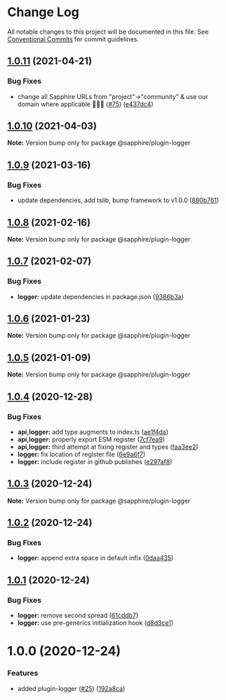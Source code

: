 # Change Log

All notable changes to this project will be documented in this file.
See [Conventional Commits](https://conventionalcommits.org) for commit guidelines.

## [1.0.11](https://github.com/sapphire-community/plugins/compare/@sapphire/plugin-logger@1.0.10...@sapphire/plugin-logger@1.0.11) (2021-04-21)

### Bug Fixes

-   change all Sapphire URLs from "project"->"community" & use our domain where applicable 👨‍🌾🚜 ([#75](https://github.com/sapphire-community/plugins/issues/75)) ([e437dc4](https://github.com/sapphire-community/plugins/commit/e437dc45fcd4d22ab2dcdb0e70c67cc5856883c0))

## [1.0.10](https://github.com/sapphire-community/plugins/compare/@sapphire/plugin-logger@1.0.9...@sapphire/plugin-logger@1.0.10) (2021-04-03)

**Note:** Version bump only for package @sapphire/plugin-logger

## [1.0.9](https://github.com/sapphire-community/plugins/compare/@sapphire/plugin-logger@1.0.8...@sapphire/plugin-logger@1.0.9) (2021-03-16)

### Bug Fixes

-   update dependencies, add tslib, bump framework to v1.0.0 ([880b761](https://github.com/sapphire-community/plugins/commit/880b7614d857f23fcbcd351e69795c451a95f49c))

## [1.0.8](https://github.com/sapphire-community/plugins/compare/@sapphire/plugin-logger@1.0.7...@sapphire/plugin-logger@1.0.8) (2021-02-16)

**Note:** Version bump only for package @sapphire/plugin-logger

## [1.0.7](https://github.com/sapphire-community/plugins/compare/@sapphire/plugin-logger@1.0.6...@sapphire/plugin-logger@1.0.7) (2021-02-07)

### Bug Fixes

-   **logger:** update dependencies in package.json ([9386b3a](https://github.com/sapphire-community/plugins/commit/9386b3a30773e34ac1a50fe3d4ad0452a93a9fc1))

## [1.0.6](https://github.com/sapphire-community/plugins/compare/@sapphire/plugin-logger@1.0.5...@sapphire/plugin-logger@1.0.6) (2021-01-23)

**Note:** Version bump only for package @sapphire/plugin-logger

## [1.0.5](https://github.com/sapphire-community/plugins/compare/@sapphire/plugin-logger@1.0.4...@sapphire/plugin-logger@1.0.5) (2021-01-09)

**Note:** Version bump only for package @sapphire/plugin-logger

## [1.0.4](https://github.com/sapphire-community/plugins/compare/@sapphire/plugin-logger@1.0.3...@sapphire/plugin-logger@1.0.4) (2020-12-28)

### Bug Fixes

-   **api,logger:** add type augments to index.ts ([ae1f4da](https://github.com/sapphire-community/plugins/commit/ae1f4da9671a531edf10555242e21f39eb3b0d17))
-   **api,logger:** properly export ESM register ([7cf7ea9](https://github.com/sapphire-community/plugins/commit/7cf7ea9a9c91f73874035b0512292cc08d93e38e))
-   **api,logger:** third attempt at fixing register and types ([faa3ee2](https://github.com/sapphire-community/plugins/commit/faa3ee2f53d2ca1153a7eff2a64e2abf3feaae85))
-   **logger:** fix location of register file ([6e9a6f7](https://github.com/sapphire-community/plugins/commit/6e9a6f7ae4de5222e879394d717ae04ffb048aeb))
-   **logger:** include register in github publishes ([e297af8](https://github.com/sapphire-community/plugins/commit/e297af8cada0ff3cf94bbe17e2f1c340743cd4d2))

## [1.0.3](https://github.com/sapphire-community/plugins/compare/@sapphire/plugin-logger@1.0.2...@sapphire/plugin-logger@1.0.3) (2020-12-24)

**Note:** Version bump only for package @sapphire/plugin-logger

## [1.0.2](https://github.com/sapphire-community/plugins/compare/@sapphire/plugin-logger@1.0.1...@sapphire/plugin-logger@1.0.2) (2020-12-24)

### Bug Fixes

-   **logger:** append extra space in default infix ([0daa435](https://github.com/sapphire-community/plugins/commit/0daa4351f75782bde0a2e763c61ca401e559d64f))

## [1.0.1](https://github.com/sapphire-community/plugins/compare/@sapphire/plugin-logger@1.0.0...@sapphire/plugin-logger@1.0.1) (2020-12-24)

### Bug Fixes

-   **logger:** remove second spread ([61cddb7](https://github.com/sapphire-community/plugins/commit/61cddb7dfd433c0afd8aeddd6a42b78a1be17850))
-   **logger:** use pre-generics initialization hook ([d8d3ce1](https://github.com/sapphire-community/plugins/commit/d8d3ce183c4e246a9707cbbfca0c69b135be7267))

# 1.0.0 (2020-12-24)

### Features

-   added plugin-logger ([#25](https://github.com/sapphire-community/plugins/issues/25)) ([192a8ca](https://github.com/sapphire-community/plugins/commit/192a8cac6c34c4dd1cc8e12dd5ba3307926c467d))
